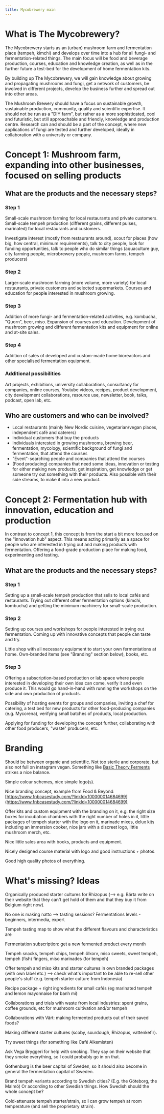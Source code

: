 ```yaml
---
title: Mycobrewery main
---
```


# What is The Mycobrewery?

The Mycobrewery starts as an (urban) mushroom farm and fermentation place (tempeh, kimchi) and develops over time into a hub for all fungi- and fermentation-related things. The main focus will be food and beverage production, courses, education and knowledge creation, as well as in the further future a test-bed for the development of home fermentation kits.

By building up The Mycobrewery, we will gain knowledge about growing and propagating mushrooms and fungi, get a network of customers, be involved in different projects, develop the business further and spread out into other areas.

The Mushroom Brewery should have a focus on sustainable growth, sustainable production, community, quality and scientific expertise. It should not be run as a "DIY farm", but rather as a more sophisticated, cool and futuristic, but still approachable and friendly, knowledge and production centre. Research can and should be a part of the concept, where new applications of fungi are tested and further developed, ideally in collaboration with a university or company.


# Concept 1: Mushroom farm, expanding into other businesses, focused on selling products

## What are the products and the necessary steps?

### Step 1

Small-scale mushroom farming for local restaurants and private customers. Small-scale tempeh production (different grains, different pulses, marinated) for local restaurants and customers.

Investigate interest (mostly from restaurants around), scout for places (how big, how central, minimum requirements), talk to city people, look for funding opportunities, talk to people who do similar things (aquaculture guy, city farming people, microbrewery people, mushroom farms, tempeh producers)

### Step 2

Larger-scale mushroom farming (more volume, more variety) for local restaurants, private customers and selected supermarkets. Courses and education for people interested in mushroom growing.

### Step 3

Addition of more fungi- and fermentation-related activities, e.g. kombucha, "Quorn", beer, miso. Expansion of courses and education. Development of mushroom growing and different fermentation kits and equipment for online and at-site sales.

### Step 4

Addition of sales of developed and custom-made home bioreactors and other specialised fermentation equipment.

### Additional possibilities

Art projects, exhibitions, university collaborations, consultancy for companies, online courses, Youtube videos, recipes, product development, city development collaborations, resource use, newsletter, book, talks, podcast, open lab, etc.


## Who are customers and who can be involved?

-   Local restaurants (mainly New Nordic cuisine, vegetarian/vegan places, independent café and caterers)
-   Individual customers that buy the products
-   Individuals interested in growing mushrooms, brewing beer, fermentation, mycology, scientific background of fungi and fermentation, that attend the courses
-   "Event"-searching people and companies that attend the courses
-   (Food producing) companies that need some ideas, innovation or testing for either making new products, get inspiration, get knowledge or get someone try out something with their products. Also possible with their side streams, to make it into a new product.



# Concept 2: Fermentation hub with innovation, education and production

In contrast to concept 1, this concept is from the start a bit more focused on the "innovation hub" aspect. This means acting primarily as a space for people who are interested in trying out and making products with fermentation. Offering a food-grade production place for making food, experimenting and testing.

## What are the products and the necessary steps?

### Step 1

Setting up a small-scale tempeh production that sells to local cafés and restaurants. Trying out different other fermentation options (kimchi, kombucha) and getting the minimum machinery for small-scale production.

### Step 2

Setting up courses and workshops for people interested in trying out fermentation. Coming up with innovative concepts that people can taste and try.

Little shop with all necessary equipment to start your own fermentations at home. Own-branded items (see "Branding" section below), books, etc.

### Step 3

Offering a subscription-based production or lab space where people interested in developing their own idea can come, verify it and even produce it. This would go hand-in-hand with running the workshops on the side and own production of products.

Possibility of hosting events for groups and companies, inviting a chef for catering, a test bed for new products for other food-producing companies (e.g. Mycorena), verifying small batches of products, local production.

Applying for funding for developing the concept further, collaborating with other food producers, "waste" producers, etc.

# Branding

Should be between organic and scientific. Not too sterile and corporate, but also not full on instagram vegan. Something like [Basic Theory Ferments](https://www.basictheoryferments.nl/) strikes a nice balance.

Simple colour schemes, nice simple logo(s).

Nice branding concept, example from Food & Beyond: [](https://www.fnbcasestudy.com/?linkId=100000014684699)[https://www.fnbcasestudy.com/?linkId=100000014684699](https://www.fnbcasestudy.com/?linkId=100000014684699)

Offer kits and custom equipment with the branding on it, e.g. the right size boxes for incubation chambers with the right number of holes in it, little packages of tempeh starter with the logo on it, marinade mixes, delux kits including an immersion cooker, nice jars with a discreet logo, little mushroom merch, etc.

Nice little sales area with books, products and equipment.

Nicely designed course material with logo and good instructions + photos.

Good high quality photos of everything.

# What's missing? Ideas

Organically produced starter cultures for Rhizopus (—> e.g. Bärta write on their website that they can't get hold of them and that they buy it from Belgium right now).

No one is making natto —> tasting sessions? Fermentations levels - beginners, intermedia, expert

Tempeh tasting map to show what the different flavours and characteristics are

Fermentation subscription: get a new fermented product every month

Tempeh snacks, tempeh chips, tempeh ölkorv, miso sweets, sweet tempeh, tempeh (fish) fingers, miso marinades (for tempeh)

Offer tempeh and miso kits and starter cultures in own branded packages (with own label etc.) —> check what's important to be able to re-sell other people's stuff (e.g. tempeh starter culture from Indonesia)

Recipe package + right ingredients for small cafés (eg marinated tempeh and lemon mayonnaise for banh mi)

Collaborations and trials with waste from local industries: spent grains, coffee grounds, etc for mushroom cultivation and/or tempeh

Collaborations with Värt: making fermented products out of their saved foods?

Making different starter cultures (scoby, sourdough, Rhizopus, vattenkefir).

Try sweet things (for something like Café Alkemisten)

Ask Vega Bryggeri for help with smoking. They say on their website that they smoke everything, so I could probably go in on that.

Gothenburg is the beer capital of Sweden, so it should also become in general the fermentation capital of Sweden.

Brand tempeh variants according to Swedish cities? (E.g. the Göteborg, the Malmö) Or according to other Swedish things. How Swedish should the whole concept be?

Cold-attenuate tempeh starter/strain, so I can grow tempeh at room temperature (and sell the proprietary strain).
